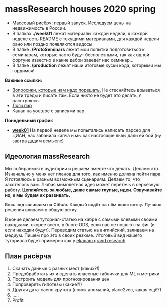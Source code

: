 # massResearch houses 2020 spring

* Массовый рисёрч: первый запуск. Исследуем цены на недвижимость в России.
* В папках __./week01__ лежат материалы каждой недели, к каждой неделе есть README с текущими материалами, для каждой недели рано или поздно появляются видосы
* В папке __./ProtoSeminars__ лежат мои попытки подготовиться к семинарам, которые часто будут бесполезными, так как одной фортуне известно в какие дебри заведёт нас семинар...
* В папке __./production__ лежат наши итоговые куски кода, которыми мы гордимся!

__Важные ссылки:__

* [Вопросики, которые нам надо порешать.](https://github.com/FUlyankin/massResearch_houses/issues) Не стесняйтесь врываться в эти трэды и писать там. Если никто не будет это делать, я расстроюсь.
* [Логи пар](https://fulyankin.github.io/massResearch_houses/)
* Канал на youtube  с записями пар

__Понедельный график__

- [__week01__](./week01_parsers) На первой неделе мы попытались написать парсер для ЦИАН, нас забанила капча и мы как настоящие львы дали ей бой (ну завтра дадим всмысле)


## Идеология massResearch

Мы собираемся в аудитории и решаем вместе что делать. Делаем это. Изначально у меня нет планов для того, как именно должна пойти пара. Я готовлюсь к разным возможным сценариям. Делаем то, что захотелось вам. Любая мимолётная идея может перетечь в серьёзную работу.  __Цепляйтесь за любые, даже самые глупые, идеи. Озвучивайте их, и мы будем их развивать.__

Весь код заливаем на Github. Каждый ведёт на нём свою ветку. Лучшие решения вливаем в общую ветку.

В конце делаем туториал-статью на хабре с самыми клевыми своими находками, скорее всего, в блоге ODS, если нас не пошлют на фиг (и если находки будут). Переводим статью на английский, заливаем на медиум. Пишем про это в своих резюме. Итоговый вид нашего туториала будет примерно как у [ekanam grand research](https://github.com/FUlyankin/ekanam_grand_research)

## План рисёрча

1. Скачать данные с разных мест (каких?!)
2. Предобработать их и сделать классные таблички для ML и метрики
3. Построить модель для прогнозирования цен
4. Попроверять гипотезы (какие?!)
5. Другая дата-саенс крутота (поиск аномалий, place2vec, какая ещё?)
6.  .....
7. Profit
